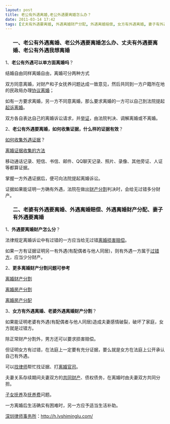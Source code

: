 ```yaml
---
layout: post
title: 老公有外遇离婚,老公外遇要离婚怎么办？
date: 2011-03-14 17:42
tags: [丈夫有外遇要离婚, 外遇离婚财产分配, 外遇离婚赔偿, 女方有外遇离婚, 妻子有外遇要离婚, 深圳婚姻律师咨询, 离婚程序, 老公有外遇我想离婚, 老婆有外遇要离婚]
---
```

<ol>
<h3>一、老公有外遇离婚、老公外遇要离婚怎么办、丈夫有外遇要离婚、老公有外遇我想离婚</h3>
</ol>
1、<strong>老公有外遇可以单方面离婚吗</strong>？

结婚自由同样离婚自由，离婚可分两种方式

双方同意离婚，对财产和子女抚养问题达成一致意见，然后共同到一方户籍所在地的民政局办理<a href="http://h.lvshiminglu.com/law/662.html" target="_blank">协议离婚</a>；

如有一方要求离婚，另一方不同意离婚，那么要求离婚的一方可以自己到法院提起<a href="http://h.lvshiminglu.com/law/tag/%E8%AF%89%E8%AE%BC%E7%A6%BB%E5%A9%9A%E6%89%8B%E7%BB%AD" target="_blank">起诉离婚</a>。

双方各自表达自己的离婚诉讼请求，并<a href="http://h.lvshiminglu.com/law/tag/%E7%A6%BB%E5%A9%9A%E4%B8%BE%E8%AF%81" target="_blank">举证</a>，由法院判决、调解离婚或不离婚。

2、<strong>老公有外遇要离婚，如何收集证据，什么样的证据有效</strong>？

<a href="http://h.lvshiminglu.com/law/268.html" target="_blank">如何收集外遇证据</a>？

<a href="http://h.lvshiminglu.com/law/216.html" target="_blank">离婚证据收集的方法</a>

移动通话记录、短信、书信、邮件、QQ聊天记录、照片、录像、其他旁证、人证等都算证据。

掌握一方外遇证据后，便可向法院提起离婚诉讼。

证据如果能证明一方确有外遇，法院在做出<a href="http://h.lvshiminglu.com/law/tag/%E7%A6%BB%E5%A9%9A%E8%B4%A2%E4%BA%A7%E5%88%86%E5%89%B2" target="_blank">财产分割</a>判决时，会给无过错多分财产。
<ol>
<h3>二、老婆有外遇要离婚、外遇离婚赔偿、外遇离婚财产分配、妻子有外遇要离婚</h3>
</ol>
1、<strong>外遇要离婚财产怎么分</strong>？

法律规定离婚诉讼中有过错的一方应当给无过错<a href="http://h.lvshiminglu.com/law/192.html" target="_blank">离婚损害赔偿</a>。

如果一方有证据证明另一有外遇(有配偶者与他人同居)，则有外遇一方属于<a href="http://h.lvshiminglu.com/law/642.html" target="_blank">过错方</a>，应当少分财产。

2、<strong>更多离婚财产分割问题可参考</strong>

<a href="http://h.lvshiminglu.com/law/tag/%E7%A6%BB%E5%A9%9A%E8%B4%A2%E4%BA%A7%E5%88%86%E5%89%B2" target="_blank">离婚财产分割</a>

<a href="http://h.lvshiminglu.com/law/tag/%E7%A6%BB%E5%A9%9A%E6%88%BF%E4%BA%A7%E5%88%86%E5%89%B2" target="_blank">离婚房产分割</a>

<a href="http://h.lvshiminglu.com/law/tag/%E7%A6%BB%E5%A9%9A%E6%88%BF%E4%BA%A7%E5%88%86%E9%85%8D" target="_blank">离婚房产分配</a>

3、<strong>女方有外遇离婚、老婆外遇离婚财产分割</strong>？

如果能证明老婆有外遇(有配偶者与他人同居)造成夫妻感情破裂，破坏了家庭，女方就是过错方。

除正常财产分割外，男方还可以要求损害赔偿。

但证明女方有过错，在法庭上一定要有充分证据，要么就是女方在法庭上公开承认自己有外遇。

可以<a href="http://h.lvshiminglu.com/law/111.html" target="_blank">找律师</a>帮忙找证据、打<a href="http://h.lvshiminglu.com/law/337.html" target="_blank">离婚官司</a>。

夫妻关系存续期间夫妻双方的<a href="http://h.lvshiminglu.com/law/168.html" target="_blank">共同财产</a>、债权债务，在离婚时由夫妻双方共同分担。

<a href="http://h.lvshiminglu.com/law/226.html" target="_blank">子女抚养</a>及<a href="http://h.lvshiminglu.com/law/79.html" target="_blank">抚养费</a>问题。

一方离婚后生活确实有困难时，另一方应予适当生活补助。

<a href="http://h.lvshiminglu.com/">深圳律师事务所</a>：<a href="http://h.lvshiminglu.com/">http://h.lvshiminglu.com/</a>

